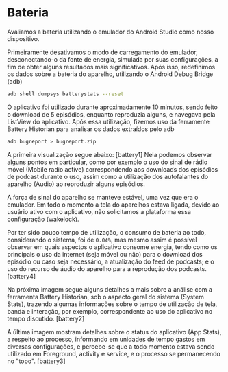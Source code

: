 # Bateria
Avaliamos a bateria utilizando o emulador do Android Studio como nosso dispositivo.

Primeiramente desativamos o modo de carregamento do emulador, desconectando-o da fonte de energia, simulada por suas configurações, a fim de obter alguns resultados mais significativos. Após isso, redefinimos os dados sobre a bateria do aparelho, utilizando o Android Debug Bridge (adb)
```sh
adb shell dumpsys batterystats --reset
```

O aplicativo foi utilizado durante aproximadamente 10 minutos, sendo feito o download de 5 episódios, enquanto reproduzia alguns, e navegava pela ListView do aplicativo. Após essa utilização, fizemos uso da ferramente Battery Historian para analisar os dados extraídos pelo adb
```sh
adb bugreport > bugreport.zip
```

A primeira visualização segue abaixo:
[battery1]
Nela podemos observar alguns pontos em particular, como por exemplo o uso do sinal de rádio móvel (Mobile radio active) correspondendo aos downloads dos episódios de podcast durante o uso, assim como a utilização dos autofalantes do aparelho (Audio) ao reproduzir alguns episódios. 

A força de sinal do aparelho se manteve estável, uma vez que era o emulador. Em todo o momento a tela do aparelhos estava ligada, devido ao usuário ativo com o aplicativo, não solicitamos a plataforma essa configuração (wakelock).

Por ter sido pouco tempo de utilização, o consumo de bateria ao todo, considerando o sistema, foi de ```0.04%```, mas mesmo assim é possível observar em quais aspectos o aplicativo consome energia, tendo como os principais o uso da internet (seja móvel ou não) para o download dos episódio ou caso seja necessário, a atualização do feed de podcasts; e o uso do recurso de áudio do aparelho para a reprodução dos podcasts.
[battery4]

Na próxima imagem segue alguns detalhes a mais sobre a análise com a ferramenta Battery Historian, sob o aspecto geral do sistema (System Stats), trazendo algumas informações sobre o tempo de utilização de tela, banda e interação, por exemplo, correspondente ao uso do aplicativo no tempo discutido.
[battery2]

A última imagem mostram detalhes sobre o status do aplicativo (App Stats), a respeito ao processo, informando em unidades de tempo gastos em diversas configurações, e percebe-se que a todo momento estava sendo utilizado em Foreground, activity e service, e o processo se permanecendo no "topo".
[battery3]